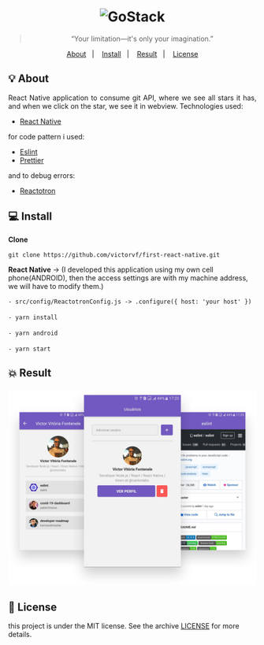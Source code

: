 <h1 align="center">
    <img alt="GoStack" src="https://rocketseat-cdn.s3-sa-east-1.amazonaws.com/bootcamp-header.png" width="200px" />
</h1>

<blockquote align="center">“Your limitation—it's only your imagination.”</blockquote>

<p align="center">
  <a href="#bulb-about">About</a>&nbsp;&nbsp;&nbsp;|&nbsp;&nbsp;&nbsp;
  <a href="#computer-install">Install</a>&nbsp;&nbsp;&nbsp;|&nbsp;&nbsp;&nbsp;
  <a href="#boom-result">Result</a>&nbsp;&nbsp;&nbsp;|&nbsp;&nbsp;&nbsp;
  <a href="#memo-licença">License</a>
</p>

## :bulb: About

<p align="justify">React Native application to consume git API, where we see all stars it has, and when we click on the star, we see it in webview. Technologies used:</p>

- [React Native](https://reactnative.dev/)

<p align="justify">for code pattern i used:</p>

- [Eslint](https://eslint.org/)
- [Prettier](https://prettier.io/)

<p align="justify">and to debug errors:</p>

- [Reactotron](https://infinite.red/reactotron)

## :computer: Install

**Clone**
```
git clone https://github.com/victorvf/first-react-native.git
```

**React Native** -> (I developed this application using my own cell phone(ANDROID), then the access settings are with my machine address, we will have to modify them.)

```
- src/config/ReactotronConfig.js -> .configure({ host: 'your host' })

- yarn install

- yarn android

- yarn start
```


## :boom: Result

<h3 align="center">
    <img alt="GoStack" src=".github/result.png" width="1920px" />
</h3>

## :memo: License

this project is under the MIT license. See the archive [LICENSE](https://github.com/Rocketseat/bootcamp-gostack-desafio-03/blob/master/LICENSE.md) for more details.
